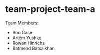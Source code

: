 # team-project-team-a
Team Members:
* Roo Case
* Artem Yushko
* Rowan Hinrichs
* Batmend Batsaikhan
